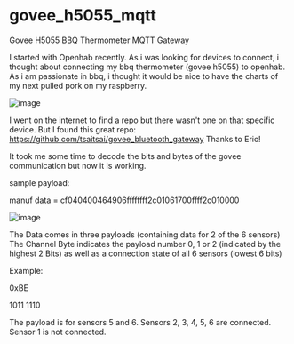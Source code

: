 # govee_h5055_mqtt
Govee H5055 BBQ Thermometer MQTT Gateway

I started with Openhab recently. As i was looking for devices to connect, i thought about connecting my bbq thermometer (govee h5055) to openhab.
As i am passionate in bbq, i thought it would be nice to have the charts of my next pulled pork on my raspberry.

![image](https://user-images.githubusercontent.com/47536246/156933357-ed17c286-0bf9-4eb4-ba4a-143f196c3c1e.png)

I went on the internet to find a repo but there wasn't one on that specific device. But I found this great repo:
https://github.com/tsaitsai/govee_bluetooth_gateway
Thanks to Eric!

It took me some time to decode the bits and bytes of the govee communication but now it is working.


sample payload:

manuf data =  cf040400464906ffffffff2c01061700ffff2c010000

![image](https://user-images.githubusercontent.com/47536246/156933808-df32e4ac-7358-4c9b-bde4-50370c3df9e8.png)

The Data comes in three payloads (containing data for 2 of the 6 sensors)
The Channel Byte indicates the payload number 0, 1 or 2 (indicated by the highest 2 Bits) as well as a connection state of all 6 sensors (lowest 6 bits)

Example: 

0xBE

1011 1110

The payload is for sensors 5 and 6. Sensors 2, 3, 4, 5, 6 are connected. Sensor 1 is not connected.
